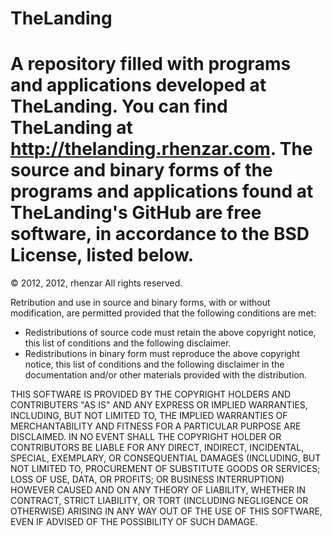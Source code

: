 TheLanding
==========

A repository filled with programs and applications developed at TheLanding.
You can find TheLanding at <http://thelanding.rhenzar.com>. The source and
binary forms of the programs and applications found at TheLanding's GitHub
are free software, in accordance to the BSD License, listed below.
===========================================================================

© 2012, 2012, rhenzar
All rights reserved.

Retribution and use in source and binary forms, with or without
modification, are permitted provided that the following conditions are met:
- Redistributions of source code must retain the above copyright notice,
  this list of conditions and the following disclaimer.
- Redistributions in binary form must reproduce the above copyright notice,
  this list of conditions and the following disclaimer in the documentation
  and/or other materials provided with the distribution.

THIS SOFTWARE IS PROVIDED BY THE COPYRIGHT HOLDERS AND CONTRIBUTERS "AS IS"
AND ANY EXPRESS OR IMPLIED WARRANTIES, INCLUDING, BUT NOT LIMITED TO, THE 
IMPLIED WARRANTIES OF MERCHANTABILITY AND FITNESS FOR A PARTICULAR PURPOSE
ARE DISCLAIMED. IN NO EVENT SHALL THE COPYRIGHT HOLDER OR CONTRIBUTORS BE
LIABLE FOR ANY DIRECT, INDIRECT, INCIDENTAL, SPECIAL, EXEMPLARY, OR
CONSEQUENTIAL DAMAGES (INCLUDING, BUT NOT LIMITED TO, PROCUREMENT OF
SUBSTITUTE GOODS OR SERVICES; LOSS OF USE, DATA, OR PROFITS; OR BUSINESS
INTERRUPTION) HOWEVER CAUSED AND ON ANY THEORY OF LIABILITY, WHETHER IN
CONTRACT, STRICT LIABILITY, OR TORT (INCLUDING NEGLIGENCE OR OTHERWISE)
ARISING IN ANY WAY OUT OF THE USE OF THIS SOFTWARE, EVEN IF ADVISED OF THE
POSSIBILITY OF SUCH DAMAGE.
